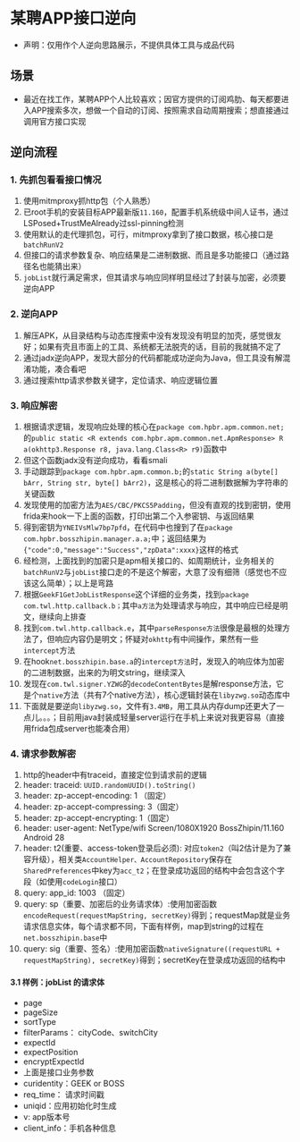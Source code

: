 # 某聘APP接口逆向

* 声明：仅用作个人逆向思路展示，不提供具体工具与成品代码

## 场景

* 最近在找工作，某聘APP个人比较喜欢；因官方提供的订阅鸡肋、每天都要进入APP搜索多次，想做一个自动的订阅、按照需求自动周期搜索；想直接通过调用官方接口实现

## 逆向流程

### 1. 先抓包看看接口情况

1. 使用mitmproxy抓http包（个人熟悉）
2. 已root手机的安装目标APP最新版`11.160`，配置手机系统级中间人证书，通过LSPosed+TrustMeAlready过ssl-pinning检测
3. 使用默认的走代理抓包，可行，mitmproxy拿到了接口数据，核心接口是`batchRunV2`
4. 但接口的请求参数复杂、响应结果是二进制数据、而且是多功能接口（通过路径名也能猜出来）
5. `jobList`就行满足需求，但其请求与响应同样明显经过了封装与加密，必须要逆向APP

### 2. 逆向APP

1. 解压APK，从目录结构与动态库搜索中没有发现没有明显的加壳，感觉很友好；如果有壳且市面上的工具、系统都无法脱壳的话，目前的我就搞不定了
2. 通过jadx逆向APP，发现大部分的代码都能成功逆向为Java，但工具没有解混淆功能，凑合看吧
3. 通过搜索http请求参数关键字，定位请求、响应逻辑位置

### 3. 响应解密

1. 根据请求逻辑，发现响应处理的核心在`package com.hpbr.apm.common.net;`的`public static <R extends com.hpbr.apm.common.net.ApmResponse> R a(okhttp3.Response r8, java.lang.Class<R> r9)`函数中
2. 但这个函数jadx没有逆向成功，看看smali
3. 手动跟踪到`package com.hpbr.apm.common.b;`的`static String a(byte[] bArr, String str, byte[] bArr2)`，这是核心的将二进制数据解为字符串的关键函数
4. 发现使用的加密方法为`AES/CBC/PKCS5Padding`，但没有直观的找到密钥，使用frida来hook一下上面的函数，打印出第二个入参密钥、与返回结果
5. 得到密钥为`YNEIVsMlw7bp7pfd`，在代码中也搜到了在`package com.hpbr.bosszhipin.manager.a.a;`中；返回结果为`{"code":0,"message":"Success","zpData":xxxx}`这样的格式
6. 经检测，上面找到的加密只是apm相关接口的、如周期统计，业务相关的`batchRunV2`与`jobList`接口走的不是这个解密，大意了没有细筛（感觉也不应该这么简单）；以上是弯路
7. 根据`GeekF1GetJobListResponse`这个详细的业务类，找到`package com.twl.http.callback.b；`其中`a方法`为处理请求与响应，其中响应已经是明文，继续向上排查
8. 找到`com.twl.http.callback.e`，其中`parseResponse方法`很像是最根的处理方法了，但响应内容仍是明文；怀疑对`okhttp`有中间操作，果然有一些`intercept`方法
9. 在hook`net.bosszhipin.base.a`的`intercept方法`时，发现入的响应体为加密的二进制数据，出来的为明文string，继续深入
10. 发现在`com.twl.signer.YZWG`的`decodeContentBytes`是解response方法，它是个`native`方法（共有7个native方法），核心逻辑封装在`libyzwg.so`动态库中
11. 下面就是要逆向`libyzwg.so`，文件有`3.4MB`，用工具从内存dump还更大了一点儿。。。；目前用java封装成轻量server运行在手机上来说对我更容易（直接用frida包成server也能凑合用）

### 4. 请求参数解密

1. http的header中有traceid，直接定位到请求前的逻辑
2. header: traceid: `UUID.randomUUID().toString()`
3. header: zp-accept-encoding: 1 （固定）
4. header: zp-accept-compressing: 3（固定）
5. header: zp-accept-encrypting: 1（固定）
6. header: user-agent: NetType/wifi Screen/1080X1920 BossZhipin/11.160 Android 28
7. header: t2(重要、access-token登录后必须): 对应`token2`（叫2估计是为了兼容升级），相关类`AccountHelper、AccountRepository`保存在`SharedPreferences`中key为`acc_t2`；在登录成功返回的结构中会包含这个字段（如使用`codeLogin`接口）
8. query: app_id: 1003 （固定）
9. query: sp（重要、加密后的业务请求体）:使用加密函数`encodeRequest(requestMapString, secretKey)`得到；requestMap就是业务请求信息实体，每个请求都不同，下面有样例，map到string的过程在`net.bosszhipin.base`中
10. query: sig（重要、签名）:使用加密函数`nativeSignature((requestURL + requestMapString), secretKey)`得到；secretKey在登录成功返回的结构中

#### 3.1 样例：jobList 的请求体

* page
* pageSize
* sortType
* filterParams： cityCode、switchCity
* expectId
* expectPosition
* encryptExpectId
* 上面是接口业务参数
* curidentity：GEEK or BOSS
* req_time： 请求时间戳
* uniqid：应用初始化时生成
* v: app版本号
* client_info：手机各种信息

